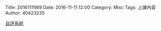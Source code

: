 Title: 20161111W9
Date: 2016-11-11 12:00
Category: Misc
Tags: 上課內容
Author: 40423235
<!-- PELICAN_END_SUMMARY -->
<p><a href="https://ethercalc.org/sde741ot61o4"> 自評系統</a></p>
